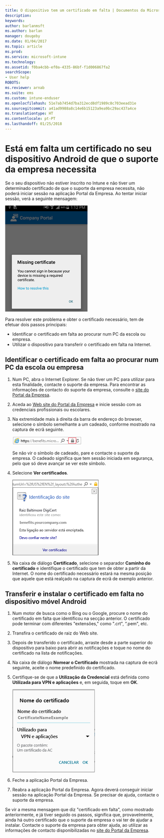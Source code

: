 ```yaml
---
title: O dispositivo tem um certificado em falta | Documentos da Microsoft
description: 
keywords: 
author: barlanmsft
ms.author: barlan
manager: dougeby
ms.date: 01/04/2017
ms.topic: article
ms.prod: 
ms.service: microsoft-intune
ms.technology: 
ms.assetid: f0ba4cbb-ef0a-4335-86bf-f1d006867fa2
searchScope:
- User help
ROBOTS: 
ms.reviewer: arnab
ms.suite: ems
ms.custom: intune-enduser
ms.openlocfilehash: 51e7ab7454d7ba312ecd8df1989c8c703eead31e
ms.sourcegitcommit: a41ad9988a8c14e6b15123a9ea9bc29ac437a4ce
ms.translationtype: HT
ms.contentlocale: pt-PT
ms.lasthandoff: 01/25/2018
---
```

# <a name="your-android-device-is-missing-a-certificate-required-by-your-company-support"></a>Está em falta um certificado no seu dispositivo Android de que o suporte da empresa necessita

Se o seu dispositivo não estiver inscrito no Intune e não tiver um determinado certificado de que o suporte da empresa necessita, não poderá iniciar sessão na aplicação Portal da Empresa. Ao tentar iniciar sessão, verá a seguinte mensagem:

![screenshot-error-message-about-missing-certificate](./media/andr-cert_install-1-cert_missing.png)

Para resolver este problema e obter o certificado necessário, tem de efetuar dois passos principais:

- Identificar o certificado em falta ao procurar num PC da escola ou empresa.
- Utilizar o dispositivo para transferir o certificado em falta na Internet.

## <a name="identify-the-missing-certificate-by-looking-on-a-company-or-school-pc"></a>Identificar o certificado em falta ao procurar num PC da escola ou empresa

1. Num PC, abra o Internet Explorer. Se não tiver um PC para utilizar para esta finalidade, contacte o suporte da empresa. Para encontrar as informações de contacto do suporte da empresa, consulte o [site do Portal da Empresa](https://portal.manage.microsoft.com#HelpDeskDialog).

2. Aceda ao [Web site do Portal da Empresa](https://portal.manage.microsoft.com#HelpDeskDialog) e inicie sessão com as credenciais profissionais ou escolares.

3. Na extremidade mais à direita da barra de endereço do browser, selecione o símbolo semelhante a um cadeado, conforme mostrado na captura de ecrã seguinte.

    ![screenshot-internet-explorer-address-bar-padlock-symbol](./media/andr-missing-cert-ie-padlock-symbol.png)

    Se não vir o símbolo de cadeado, pare e contacte o suporte da empresa. O cadeado significa que tem sessão iniciada em segurança, pelo que só deve avançar se ver este símbolo.

4. Selecione **Ver certificados**.

    ![screenshot-internet-explorer-view-certificates-button-on-website-identification-dialog](./media/andr-missg-cert-ie-view-cert-button.png)

5. Na caixa de diálogo **Certificado**, selecione o separador **Caminho do certificado** e identifique o certificado que tem de obter a partir da Internet. O nome do certificado necessário estará na mesma posição que aquele que está realçado na captura de ecrã de exemplo anterior.

## <a name="download-and-install-the-missing-certificate-on-your-android-mobile-device"></a>Transferir e instalar o certificado em falta no dispositivo móvel Android

1. Num motor de busca como o Bing ou o Google, procure o nome do certificado em falta que identificou na secção anterior. O certificado pode terminar com diferentes "extensões," como ".crt", “.pem", etc.

2. Transfira o certificado de raiz do Web site.

3. Depois de transferido o certificado, arraste desde a parte superior do dispositivo para baixo para abrir as notificações e toque no nome do certificado na lista de notificações.

4. Na caixa de diálogo **Nomear o Certificado** mostrada na captura de ecrã seguinte, aceite o nome predefinido do certificado.

5. Certifique-se de que a **Utilização da Credencial** está definida como **Utilizada para VPN e aplicações** e, em seguida, toque em **OK**.

    ![screenshot-certificate-name-dialog-showing-certificate-name](./media/andr-missing-cert-cert-name.png)

6. Feche a aplicação Portal da Empresa.

7. Reabra a aplicação Portal da Empresa. Agora deverá conseguir iniciar sessão na aplicação Portal da Empresa. Se precisar de ajuda, contacte o suporte da empresa.

Se vir a mesma mensagem que diz "certificado em falta", como mostrado anteriormente, e já tiver seguido os passos, significa que, provavelmente, ainda há outro certificado que o suporte da empresa o vai ter de ajudar a instalar. Contacte o suporte da empresa para obter ajuda, ao utilizar as informações de contacto disponibilizadas no [site do Portal da Empresa](https://portal.manage.microsoft.com#HelpDeskDialog).
